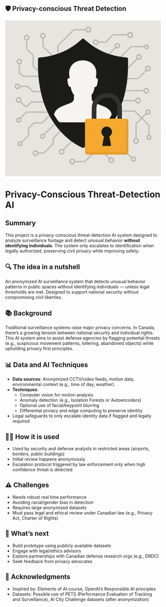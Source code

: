 ## 🛡️ Privacy-conscious Threat Detection

![Privacy AI Image](/ai-threat-detection.png)
# Privacy-Conscious Threat-Detection AI
## Summary

This project is a privacy-conscious threat-detection AI system designed to analyze surveillance footage and detect unusual behavior **without identifying individuals**. The system only escalates to identification when legally authorized, preserving civil privacy while improving safety.
## 🔍 The idea in a nutshell
An anonymized AI surveillance system that detects unusual behavior patterns in public spaces without identifying individuals — unless legal thresholds are met. Designed to support national security without compromising civil liberties.

## 📚 Background
Traditional surveillance systems raise major privacy concerns. In Canada, there’s a growing tension between national security and individual rights. This AI system aims to assist defense agencies by flagging potential threats (e.g., suspicious movement patterns, loitering, abandoned objects) while upholding privacy first principles.

## 📊 Data and AI Techniques
- **Data sources**: Anonymized CCTV/video feeds, motion data, environmental context (e.g., time of day, weather).
- **Techniques**: 
  - Computer vision for motion analysis
  - Anomaly detection (e.g., Isolation Forests or Autoencoders)
  - Optional use of facial/keypoint blurring
  - Differential privacy and edge computing to preserve identity
- Legal safeguards to only escalate identity data if flagged and legally required

## 🧑‍💼 How it is used
- Used by security and defense analysts in restricted areas (airports, borders, public buildings)
- Initial review happens anonymously
- Escalation protocol triggered by law enforcement only when high confidence threat is detected

## ⚠️ Challenges
- Needs robust real time performance
- Avoiding racial/gender bias in detection
- Requires large anonymized datasets
- Must pass legal and ethical review under Canadian law (e.g., Privacy Act, Charter of Rights)

## 🚀 What’s next
- Build prototype using publicly available datasets
- Engage with legal/ethics advisors
- Explore partnerships with Canadian defense research orgs (e.g., DRDC)
- Seek feedback from privacy advocates

## 🙏 Acknowledgments
- Inspired by: Elements of AI course, OpenAI’s Responsible AI principles
- Datasets: Possible use of PETS (Performance Evaluation of Tracking and Surveillance), AI City Challenge datasets (after anonymization)

